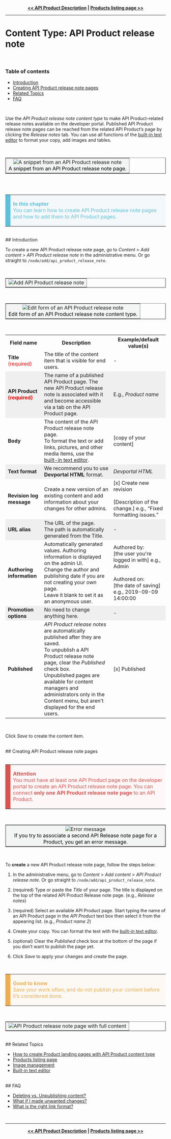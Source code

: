 <!-- NAVIGATOR -->
<p align="center"><strong><a href="/admin/guides/allianz-content-types/api-product-description"
alt="API Product Description" target="_self"><< API Product Description</a> |
<a href="/admin/guides/allianz-content-types/products-listing-page"
alt="Products listing page" target="_self">Products listing page >></a></strong></p>

---
# Content Type: API Product release note
</br>

### Table of contents

- [Introduction](#allianz-api-product-release-notes-intro)
- [Creating API Product release note pages](#allianz-create-api-product-release-note)
- [Related Topics](#related-topics)
- [FAQ](#faq)

</br>

Use the _API Product release note content type_ to make API Product-related release notes available on the developer
portal. Published API Product release note pages can be reached from the related API Product’s page by clicking the
_Release notes_ tab. You can use all functions of the
[built-in text editor](/admin/guides/built-in-text-editor/built-in-text-editor) to format your copy, add images and
tables.

<!-- IMAGE -->
</br>
<table align="center" border="1">
	<tbody>
		<tr>
			<td bgcolor="#f3f4f4" align="center"><img align="center" alt="A snippet from an API Product release note"
            src="@guide_path/assets/10281_release_note_full.png" max-width="800">
            <div align="center"></em><font color="black">A snippet from an API Product release note page.</em></font>
            </div>
        </td>
		</tr>
	</tbody>
</table>
</br>

<!-- IN THIS CHAPTER (BLUE) NOTIFICATION -->
</br>
<table border="0" cellpadding="8" cellspacing="5" style="width: 100%">
	<tbody>
		<tr bgcolor="#f4f8fa">
			<tr bgcolor="#f4f8fa">
			<td bgcolor="#5bc1de" style="width: 1px"></td>
			<td width="100%"><p><font color="#5bc1de"><strong>In this chapter</strong></font>
            </br><font color="#5bc1de">You can learn how to create API Product release note pages and how to add
            them to API Product pages.
</font></p>
			</td>
		</tr>
	</tbody>
</table>

</br>
## <a id="allianz-api-product-release-notes-intro"></a>Introduction
</br>

To create a new API Product release note page, go to _Content_ > _Add content_ > _API Product release note_ in the
administrative menu. Or go straight to `/node/add/api_product_release_note`.

<!-- IMAGE WITHOUT CAPTION -->
</br>
<table align="center" border="1">
	<tbody>
		<tr>
			<td bgcolor="#f3f4f4" align="center"><img alt="Add API Product release note"
            src="@guide_path/assets/10281_release_note_add.png" max-width="800" align="center"></td>
		</tr>
	</tbody>
</table>

<!-- IMAGE -->
</br>
<table align="center" border="1">
	<tbody>
		<tr>
			<td bgcolor="#f3f4f4" align="center"><img align="center" alt="Edit form of an API Product release note"
            src="@guide_path/assets/10281_release_note_edit.png" max-width="800">
            <div align="center"></em><font color="black">Edit form of an API Product release note content type.</em></font>
            </div></td>
		</tr>
	</tbody>
</table>

<!-- REFERENCE TABLE -->
</br>
<table border="0" cellpadding="5" cellspacing="5" style="width: 100%">
  <tr> <!-- HEADER -->
    <th><center><strong>Field name</font></strong><center></th>
    <th><center><strong>Description</font></strong><center></th>
    <th><center><strong>Example/default value(s)</font></strong><center></th>
  </tr>
  <tr>
    <td><strong>Title</strong> <font color="red">(required)</font></td> <!-- TITLE -->
    <td>The title of the content item that is visible for end users.</td>
    <td>-</td>
  </tr>
  <tr bgcolor="#efefef">
    <td><strong>API Product <font color="red">(required)</font></strong></td> <!-- TEASER -->
    <td>The name of a published API Product page. The new API Product release note is associated with it
    and become accessible via a tab on the API Product page.</td>
    <td>E.g., <em>Product name</em></td>
  </tr>
   <tr>
    <td><strong>Body</strong></td> <!-- BODY -->
    <td>The content of the API Product release note page. </br>To format the text or add links, pictures, and
    other media items,
    use the
    <a href="/admin/guides/built-in-text-editor/built-in-text-editor" alt="WYSIWYG editor" target="_self">built-in text
    editor</a>.</td>
    <td>[copy of your content]</td>
  </tr>
  <tr bgcolor="#efefef">
    <td><strong>Text format</strong></td> <!-- TEXT FORMAT -->
    <td>We recommend you to use <strong>Devportal HTML</strong> format.</td>
    <td><em>Devportal HTML</em></td>
  </tr>
  <tr>
    <td><strong>Revision log message</strong></td> <!-- REVISION LOG MESSAGE -->
    <td>Create a new version of an existing content and add information about your changes for other admins.</td>
    <td>[x] </em>Create new revision</em></br></br>
    [</em>Description of the change.</em>] e.g., “Fixed formatting issues.”</td>
  </tr>
  <tr bgcolor="#efefef">
    <td><strong>URL alias</strong></td> <!-- URL ALIAS -->
    <td>The URL of the page. </br>The path is automatically generated from the Title.</td>
    <td>-</td>
  </tr>
  <tr>
    <td><strong>Authoring information</strong></td> <!-- AUTHORING INFORMATION -->
    <td>Automatically generated values. Authoring information is displayed on the admin UI. </br>
    Change the author and publishing date if you are not creating your own page. </br>Leave it blank to set it as an
    anonymous user.</td>
    <td></em>Authored by</em>:</br>
    [the user you're logged in with] e.g., Admin</br></br>
    </em>Authored on</em>:</br>
    [the date of saving] e.g., 2019-09-09 14:00:00</td>
  </tr>
  <tr bgcolor="#efefef">
    <td><strong>Promotion options</strong></td> <!-- PROMOTION OPTIONS -->
    <td>No need to change anything here.</td>
    <td>-</td>
  </tr>
  <tr>
    <td><strong>Published</strong></td> <!-- PUBLISHED -->
    <td><em>API Product release notes</em> are automatically published after they are saved. </br>To unpublish a
    API Product release note page, clear the <em>Published</em> check box. </br>Unpublished pages are available for
    content managers and administrators only in the Content menu, but aren’t displayed for the end users.</td>
    <td>[x] </em>Published</em></td>
  </tr>
</table>
</br>

Click _Save_ to create the content item.

</br>
## <a id="allianz-create-api-product-release-note"></a>Creating API Product release note pages
</br>

<!-- WARNING (RED) NOTIFICATION -->
</br>
<table border="0" cellpadding="8" cellspacing="5" style="width: 100%">
    <tbody>
        <tr bgcolor="#fdf7f7">
            <td bgcolor="#d9534f" style="width: 1px"></td>
            <td width="100%"><p><font color="#d9534f"><strong>Attention</strong></font>
            </br><font color="#d9534f">You must have at least one API Product page on the developer portal to create
            an API Product release note page.
            You can connect <strong>only one API Product release note page</strong> to an API Product.</font></p>
            </td>
        </tr>
    </tbody>
</table>

<!-- IMAGE -->
</br>
<table align="center" border="1">
	<tbody>
		<tr>
			<td bgcolor="#f3f4f4" align="center"><img align="center" alt="Error message"
            src="@guide_path/assets/10281_error_existing_product.png" max-width="800">
            <div align="center"></em><font color="black">If you try to associate a second API Release note page for a
            Product, you get an error message.</em></font>
            </div></td>
		</tr>
	</tbody>
</table>
</br>

To **create** a new API Product release note page, follow the steps below:

1. In the administrative menu, go to _Content_ > _Add content_ > _API Product release note_.
   Or go straight to `/node/add/api_product_release_note`.

2. (required) Type or paste the _Title_ of your page. The title is displayed on the top of the related API Product
   Release note page. (e.g., _Release notes_)

3. (required) Select an available API Product page. Start typing the name of an API Product page in the _API Product_
   text box then select it from the appearing list. (e.g., _Product name 2_)

4. Create your copy. You can format the text with the
   [built-in text editor](/admin/guides/built-in-text-editor/built-in-text-editor).

5. (optional) Clear the _Published_ check box at the bottom of the page if you don’t want to publish the page yet.

6. Click _Save_ to apply your changes and create the page.

<!-- GOOD TO KNOW-->
</br>
<table border="0" cellpadding="8" cellspacing="5" style="width: 100%">
	<tbody>
		<tr bgcolor="#fcf8f3">
			<td bgcolor="#f0ad4e" style="width: 1px"></td>
			<td width="100%"><p><font color="#f0ad4e"><strong>Good to know</strong></font>
            </br><font color="#f0ad4e">Save your work often, and do not publish your content before it’s considered
            done.</font></p>
			</td>
		</tr>
	</tbody>
</table>

<!-- IMAGE WITHOUT CAPTION -->
</br>
<table align="center" border="1">
	<tbody>
		<tr>
			<td bgcolor="#f3f4f4" align="center"><img alt="API Product release note page with full content"
            src="@guide_path/assets/10281_release_note_content.png" max-width="800" align="center"></td>
		</tr>
	</tbody>
</table>

</br>
## <a id="related-topics"></a>Related Topics
</br>

- [How to create Product landing pages with API Product content type](/admin/guides/allianz-content-types/api-product)
- [Products listing page](/admin/guides/allianz-content-types/products-listing-page)
- [Image management](/admin/guides/image-management/image-management)
- [Built-in text editor](/admin/guides/built-in-text-editor/built-in-text-editor)

</br>
## <a id="faq"></a>FAQ
</br>

- [Deleting vs. Unpublishing content?](/admin/guides/faq/faq#faq-delete-unpublish)
- [What if I made unwanted changes?](/admin/guides/faq/faq#faq-revision)
- [What is the right link format?](/admin/guides/faq/faq#faq-correct-link)

</br>

---
<!-- NAVIGATOR -->
<p align="center"><strong><a href="/admin/guides/allianz-content-types/api-product-description"
alt="API Product Description" target="_self"><< API Product Description</a> |
<a href="/admin/guides/allianz-content-types/products-listing-page"
alt="Products listing page" target="_self">Products listing page >></a></strong></p>
